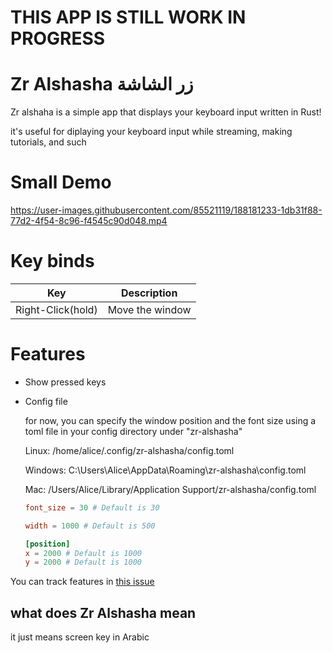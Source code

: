 # THIS APP IS STILL WORK IN PROGRESS

# Zr Alshasha زر الشاشة

Zr alshaha is a simple app that displays your keyboard input written in Rust!

it's useful for diplaying your keyboard input while streaming, making tutorials, and such

# Small Demo

https://user-images.githubusercontent.com/85521119/188181233-1db31f88-77d2-4f54-8c96-f4545c90d048.mp4

# Key binds

| Key               | Description     |
| ----------------- | --------------- |
| Right-Click(hold) | Move the window |

# Features

- Show pressed keys 

- Config file

    for now, you can specify the window position and the font size using a toml file in your config directory under "zr-alshasha"

    Linux:   /home/alice/.config/zr-alshasha/config.toml
    
    Windows: C:\Users\Alice\AppData\Roaming\zr-alshasha\config.toml
    
    Mac:     /Users/Alice/Library/Application Support/zr-alshasha/config.toml

    ```toml
    font_size = 30 # Default is 30

    width = 1000 # Default is 500

    [position]
    x = 2000 # Default is 1000
    y = 2000 # Default is 1000

    ```


You can track features in [this issue](https://github.com/BKSalman/zr-alshasha/issues/4)

## what does Zr Alshasha mean

it just means screen key in Arabic
